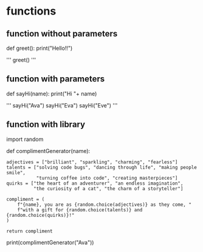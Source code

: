 # functions

## function without parameters

def greet():
  print("Hello!!")

'''
greet()
'''

## function with parameters

def sayHi(name):
  print("Hi "+ name)

'''
sayHi("Ava")
sayHi("Eva")
sayHi("Eve")
'''

## function with library

import random

def complimentGenerator(name):

    adjectives = ["brilliant", "sparkling", "charming", "fearless"]
    talents = ["solving code bugs", "dancing through life", "making people smile",
               "turning coffee into code", "creating masterpieces"]
    quirks = ["the heart of an adventurer", "an endless imagination",
              "the curiosity of a cat", "the charm of a storyteller"]

    compliment = (
        f"{name}, you are as {random.choice(adjectives)} as they come, "
        f"with a gift for {random.choice(talents)} and {random.choice(quirks)}!"
    )
    
    return compliment

print(complimentGenerator("Ava"))
